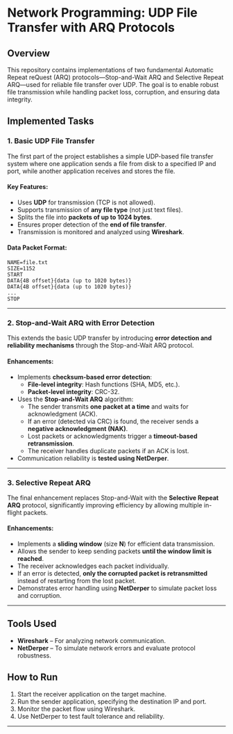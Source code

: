 # Network Programming: UDP File Transfer with ARQ Protocols

## Overview
This repository contains implementations of two fundamental Automatic Repeat reQuest (ARQ) protocols—Stop-and-Wait ARQ and Selective Repeat ARQ—used for reliable file transfer over UDP. The goal is to enable robust file transmission while handling packet loss, corruption, and ensuring data integrity.

## Implemented Tasks

### 1. Basic UDP File Transfer
The first part of the project establishes a simple UDP-based file transfer system where one application sends a file from disk to a specified IP and port, while another application receives and stores the file.

#### **Key Features:**
- Uses **UDP** for transmission (TCP is not allowed).
- Supports transmission of **any file type** (not just text files).
- Splits the file into **packets of up to 1024 bytes**.
- Ensures proper detection of the **end of file transfer**.
- Transmission is monitored and analyzed using **Wireshark**.

#### **Data Packet Format:**
```
NAME=file.txt
SIZE=1152
START
DATA{4B offset}{data (up to 1020 bytes)}
DATA{4B offset}{data (up to 1020 bytes)}
...
STOP
```

---

### 2. Stop-and-Wait ARQ with Error Detection
This extends the basic UDP transfer by introducing **error detection and reliability mechanisms** through the Stop-and-Wait ARQ protocol.

#### **Enhancements:**
- Implements **checksum-based error detection**:
  - **File-level integrity**: Hash functions (SHA, MD5, etc.).
  - **Packet-level integrity**: CRC-32.
- Uses the **Stop-and-Wait ARQ** algorithm:
  - The sender transmits **one packet at a time** and waits for acknowledgment (ACK).
  - If an error (detected via CRC) is found, the receiver sends a **negative acknowledgment (NAK)**.
  - Lost packets or acknowledgments trigger a **timeout-based retransmission**.
  - The receiver handles duplicate packets if an ACK is lost.
- Communication reliability is **tested using NetDerper**.


---

### 3. Selective Repeat ARQ
The final enhancement replaces Stop-and-Wait with the **Selective Repeat ARQ** protocol, significantly improving efficiency by allowing multiple in-flight packets.

#### **Enhancements:**
- Implements a **sliding window** (size **N**) for efficient data transmission.
- Allows the sender to keep sending packets **until the window limit is reached**.
- The receiver acknowledges each packet individually.
- If an error is detected, **only the corrupted packet is retransmitted** instead of restarting from the lost packet.
- Demonstrates error handling using **NetDerper** to simulate packet loss and corruption.

---

## Tools Used
- **Wireshark** – For analyzing network communication.
- **NetDerper** – To simulate network errors and evaluate protocol robustness.

## How to Run
1. Start the receiver application on the target machine.
2. Run the sender application, specifying the destination IP and port.
3. Monitor the packet flow using Wireshark.
4. Use NetDerper to test fault tolerance and reliability.

---
